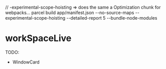 


// -experimental-scope-hoisting => does the same a Optimization chunk for webpacks...
parcel build app/manifest.json --no-source-maps --experimental-scope-hoisting --detailed-report 5 --bundle-node-modules
# workSpaceLive


TODO:
  - WindowCard
  